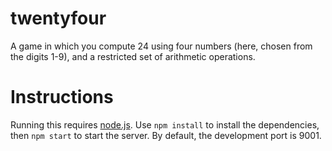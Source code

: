 twentyfour
==========

A game in which you compute 24 using four numbers (here, chosen from the digits
1-9), and a restricted set of arithmetic operations.

# Instructions

Running this requires [node.js](http://www.nodejs.org/). Use `npm install` to
install the dependencies, then `npm start` to start the server. By default,
the development port is 9001.
